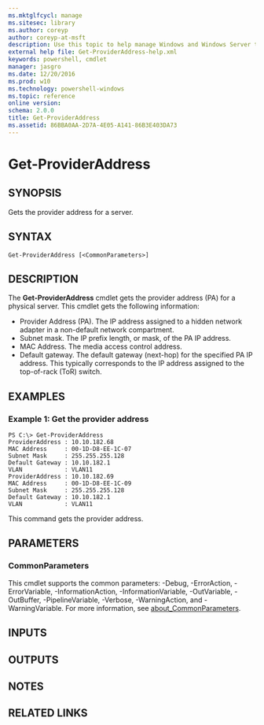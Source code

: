 ```yaml
---
ms.mktglfcycl: manage
ms.sitesec: library
ms.author: coreyp
author: coreyp-at-msft
description: Use this topic to help manage Windows and Windows Server technologies with Windows PowerShell.
external help file: Get-ProviderAddress-help.xml
keywords: powershell, cmdlet
manager: jasgro
ms.date: 12/20/2016
ms.prod: w10
ms.technology: powershell-windows
ms.topic: reference
online version: 
schema: 2.0.0
title: Get-ProviderAddress
ms.assetid: 86BBA0AA-2D7A-4E05-A141-86B3E403DA73
---
```


# Get-ProviderAddress

## SYNOPSIS
Gets the provider address for a server.

## SYNTAX

```
Get-ProviderAddress [<CommonParameters>]
```

## DESCRIPTION
The **Get-ProviderAddress** cmdlet gets the provider address (PA) for a physical server.
This cmdlet gets the following information: 

- Provider Address (PA).
The IP address assigned to a hidden network adapter in a non-default network compartment. 
- Subnet mask.
The IP prefix length, or mask, of the PA IP address. 
- MAC Address.
The media access control address. 
- Default gateway.
The default gateway (next-hop) for the specified PA IP address.
This typically corresponds to the IP address assigned to the top-of-rack (ToR) switch.

## EXAMPLES

### Example 1: Get the provider address
```
PS C:\> Get-ProviderAddress
ProviderAddress : 10.10.182.68
MAC Address     : 00-1D-D8-EE-1C-07
Subnet Mask     : 255.255.255.128
Default Gateway : 10.10.182.1
VLAN            : VLAN11
ProviderAddress : 10.10.182.69
MAC Address     : 00-1D-D8-EE-1C-09
Subnet Mask     : 255.255.255.128
Default Gateway : 10.10.182.1
VLAN            : VLAN11
```

This command gets the provider address.

## PARAMETERS

### CommonParameters
This cmdlet supports the common parameters: -Debug, -ErrorAction, -ErrorVariable, -InformationAction, -InformationVariable, -OutVariable, -OutBuffer, -PipelineVariable, -Verbose, -WarningAction, and -WarningVariable. For more information, see [about_CommonParameters](http://go.microsoft.com/fwlink/?LinkID=113216).

## INPUTS

## OUTPUTS

## NOTES

## RELATED LINKS


